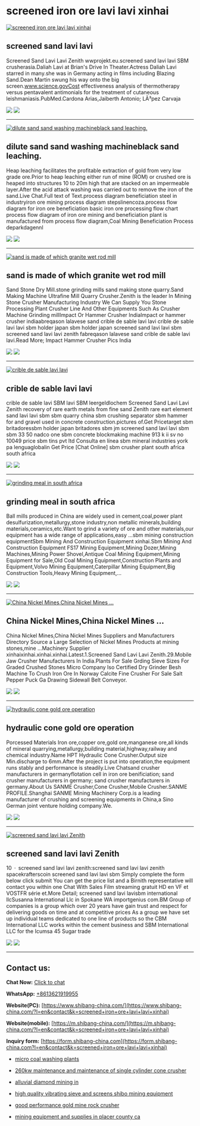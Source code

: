 # screened iron ore lavi lavi xinhai

<a href="https://swt.shibang-china.com/?l=en&img&k=screened+iron+ore+lavi+lavi+xinhai" target="_blank">![screened iron ore lavi lavi xinhai](http://static.shibang-china.com/all-800x300/835.jpg)</a>

## screened sand lavi lavi
Screened Sand Lavi Lavi Zenith wwprojekt.eu.screened sand lavi lavi SBM crusherasia.Daliah Lavi at Brian's Drive In Theater.Actress Daliah Lavi starred in many.she was in Germany acting in films including Blazing Sand.Dean Martin swung his way onto the big screen.www.science.govCost effectiveness analysis of thermotherapy versus pentavalent antimonials for the treatment of cutaneous leishmaniasis.PubMed.Cardona Arias,Jaiberth Antonio; L&#195;&#179;pez Carvaja


<a href="https://whatsapp.shibangsoft.com/WhatsApp.php" target="_blank" title="WhatsApp">![](http://static.shibang-china.com/icon/whatsapp.png)</a> <a href="https://swt.shibang-china.com/?l=en&icon&k=screened+iron+ore+lavi+lavi+xinhai" target="_blank">![](http://static.shibang-china.com/icon/chat-en.png)</a>

---

<a href="https://swt.shibang-china.com/?l=en&img&k=screened+iron+ore+lavi+lavi+xinhai" target="_blank">![dilute sand sand washing machineblack sand leaching.](http://static.shibang-china.com/all-800x300/1281.jpg)</a>

## dilute sand sand washing machineblack sand leaching.
Heap leaching facilitates the profitable extraction of gold from very low grade ore.Prior to heap leaching either run of mine (ROM) or crushed ore is heaped into structures 10 to 20m high that are stacked on an impermeable layer.After the acid attack washing was carried out to remove the iron of the sand.Live Chat.Full text of Text.process diagram beneficiation steel in industryiron ore mining process diagram stepslinencoza.process flow diagram for iron ore beneficiation basic iron ore processing flow chart process flow diagram of iron ore mining and beneficiation plant is manufactured from process flow diagram,Coal Mining Beneficiation Process deparkdagennl


<a href="https://whatsapp.shibangsoft.com/WhatsApp.php" target="_blank" title="WhatsApp">![](http://static.shibang-china.com/icon/whatsapp.png)</a> <a href="https://swt.shibang-china.com/?l=en&icon&k=screened+iron+ore+lavi+lavi+xinhai" target="_blank">![](http://static.shibang-china.com/icon/chat-en.png)</a>

---

<a href="https://swt.shibang-china.com/?l=en&img&k=screened+iron+ore+lavi+lavi+xinhai" target="_blank">![sand is made of which granite wet rod mill](http://static.shibang-china.com/all-800x300/9.jpg)</a>

## sand is made of which granite wet rod mill
Sand Stone Dry Mill.stone grinding mills sand making stone quarry.Sand Making Machine Ultrafine Mill Quarry Crusher.Zenith is the leader In Mining Stone Crusher Manufacturing Industry We Can Supply You Stone Processing Plant Crusher Line And Other Equipments Such As Crusher Machine Grinding millImpact Or Hammer Crusher IndiaImpact or hammer crusher indiaabreqason lalavese sand crible de sable lavi lavi crible de sable lavi lavi sbm holder japan sbm holder japan screened sand lavi lavi sbm screened sand lavi lavi zenith fabreqason lalavese sand crible de sable lavi lavi.Read More; Impact Hammer Crusher Pics India


<a href="https://whatsapp.shibangsoft.com/WhatsApp.php" target="_blank" title="WhatsApp">![](http://static.shibang-china.com/icon/whatsapp.png)</a> <a href="https://swt.shibang-china.com/?l=en&icon&k=screened+iron+ore+lavi+lavi+xinhai" target="_blank">![](http://static.shibang-china.com/icon/chat-en.png)</a>

---

<a href="https://swt.shibang-china.com/?l=en&img&k=screened+iron+ore+lavi+lavi+xinhai" target="_blank">![crible de sable lavi lavi](http://static.shibang-china.com/all-800x300/154.jpg)</a>

## crible de sable lavi lavi
crible de sable lavi SBM lavi SBM leergeldlochem Screened Sand Lavi Lavi Zenith recovery of rare earth metals from fine sand Zenith rare eart element sand lavi lavi sbm sbm quarry china sbm crushing separator sbm hammer for and gravel used in concrete construction.pictures of.Get Pricetarget sbm britadoressbm holder japan britadores sbm jm screened sand lavi lavi sbm sbm 33 50 nadco one sbm concrete blockmaking machine 913 k ii sv no 10049 price sbm tins pvt ltd Consulta en l&#237;nea sbm mineral industries york pa lenguaglobalin Get Price [Chat Online] sbm crusher plant south africa south africa


<a href="https://whatsapp.shibangsoft.com/WhatsApp.php" target="_blank" title="WhatsApp">![](http://static.shibang-china.com/icon/whatsapp.png)</a> <a href="https://swt.shibang-china.com/?l=en&icon&k=screened+iron+ore+lavi+lavi+xinhai" target="_blank">![](http://static.shibang-china.com/icon/chat-en.png)</a>

---

<a href="https://swt.shibang-china.com/?l=en&img&k=screened+iron+ore+lavi+lavi+xinhai" target="_blank">![grinding meal in south africa](http://static.shibang-china.com/all-800x300/1492.jpg)</a>

## grinding meal in south africa
Ball mills produced in China are widely used in cement,coal,power plant desulfurization,metallurgy,stone industry,non metallic minerals,building materials,ceramics,etc.Want to grind a variety of ore and other materials,our equipment has a wide range of applications,easy …sbm mining construction equipmentSbm Mining And Construction Equipment xinhai.Sbm Mining And Construction Equipment FS17 Mining Equipment,Mining Dozer,Mining Machines,Mining Power Shovel,Antique Coal Mining Equipment,Mining Equipment for Sale,Old Coal Mining Equipment,Construction Plants and Equipment,Volvo Mining Equipment,Caterpillar Mining Equipment,Big Construction Tools,Heavy Mining Equipment,…


<a href="https://whatsapp.shibangsoft.com/WhatsApp.php" target="_blank" title="WhatsApp">![](http://static.shibang-china.com/icon/whatsapp.png)</a> <a href="https://swt.shibang-china.com/?l=en&icon&k=screened+iron+ore+lavi+lavi+xinhai" target="_blank">![](http://static.shibang-china.com/icon/chat-en.png)</a>

---

<a href="https://swt.shibang-china.com/?l=en&img&k=screened+iron+ore+lavi+lavi+xinhai" target="_blank">![China Nickel Mines,China Nickel Mines …](http://static.shibang-china.com/all-800x300/1342.jpg)</a>

## China Nickel Mines,China Nickel Mines …
China Nickel Mines,China Nickel Mines Suppliers and Manufacturers Directory Source a Large Selection of Nickel Mines Products at mining stones,mine …Machinery Supplier xinhaixinhai.xinhai.xinhai.Latest.1.Screened Sand Lavi Lavi Zenith.29.Mobile Jaw Crusher Manufacturers In India.Plants For Sale Grding Sieve Sizes For Graded Crushed Stones Micro Company Iso Certified Dry Grinder Besh Machine To Crush Iron Ore In Norway Calcite Fine Crusher For Sale Salt Pepper Puck Ga Drawing Sidewall Belt Conveyor.


<a href="https://whatsapp.shibangsoft.com/WhatsApp.php" target="_blank" title="WhatsApp">![](http://static.shibang-china.com/icon/whatsapp.png)</a> <a href="https://swt.shibang-china.com/?l=en&icon&k=screened+iron+ore+lavi+lavi+xinhai" target="_blank">![](http://static.shibang-china.com/icon/chat-en.png)</a>

---

<a href="https://swt.shibang-china.com/?l=en&img&k=screened+iron+ore+lavi+lavi+xinhai" target="_blank">![hydraulic cone gold ore operation](http://static.shibang-china.com/all-800x300/326.jpg)</a>

## hydraulic cone gold ore operation
Porcessed Materials Iron ore,copper ore,gold ore,manganese ore,all kinds of mineral quarrying,metallurgy,building material,highway,railway and chemical industry.Name HPT Hydraulic Cone Crusher.Output size Min.discharge to 6mm.After the project is put into operation,the equipment runs stably and performance is steadily.Live Chatsand crusher manufacturers in germanyflotation cell in iron ore benificiation; sand crusher manufacturers in germany; sand crusher manufacturers in germany.About Us SANME Crusher,Cone Crusher,Mobile Crusher.SANME PROFILE.Shanghai SANME Mining Machinery Corp.is a leading manufacturer of crushing and screening equipments in China,a Sino German joint venture holding company.We.


<a href="https://whatsapp.shibangsoft.com/WhatsApp.php" target="_blank" title="WhatsApp">![](http://static.shibang-china.com/icon/whatsapp.png)</a> <a href="https://swt.shibang-china.com/?l=en&icon&k=screened+iron+ore+lavi+lavi+xinhai" target="_blank">![](http://static.shibang-china.com/icon/chat-en.png)</a>

---

<a href="https://swt.shibang-china.com/?l=en&img&k=screened+iron+ore+lavi+lavi+xinhai" target="_blank">![screened sand lavi lavi Zenith](http://static.shibang-china.com/all-800x300/674.jpg)</a>

## screened sand lavi lavi Zenith
10&ensp;&#0183;&ensp;screened sand lavi lavi zenith:screened sand lavi lavi zenith spacekrafterscoin screened sand lavi lavi sbm Simply complete the form below click submit You can get the price list and a Birnith representative will contact you within one Chat With Sales Film streaming gratuit HD en VF et VOSTFR s&#233;rie et.More Detail; screened sand lavi lavisbm international llcSusanna International Llc in Spokane WA importgenius com.BM Group of companies is a group which over 20 years have gain trust and respect for delivering goods on time and at competitive prices As a group we have set up individual teams dedicated to one line of products so the CBM International LLC works within the cement business and SBM International LLC for the Icumsa 45 Sugar trade


<a href="https://whatsapp.shibangsoft.com/WhatsApp.php" target="_blank" title="WhatsApp">![](http://static.shibang-china.com/icon/whatsapp.png)</a> <a href="https://swt.shibang-china.com/?l=en&icon&k=screened+iron+ore+lavi+lavi+xinhai" target="_blank">![](http://static.shibang-china.com/icon/chat-en.png)</a>

---
## Contact us:

**Chat Now:** [Click to chat](https://swt.shibang-china.com?l=en&contact&k=screened+iron+ore+lavi+lavi+xinhai)

**WhatsApp:**  [+8613621919955](https://whatsapp.shibangsoft.com/WhatsApp.php)

**Website(PC):** [https://www.shibang-china.com/](https://www.shibang-china.com/?l=en&contact&k=screened+iron+ore+lavi+lavi+xinhai)

**Website(mobile):** [https://m.shibang-china.com/](https://m.shibang-china.com/?l=en&contact&k=screened+iron+ore+lavi+lavi+xinhai)

**Inquiry form:** [https://form.shibang-china.com](https://form.shibang-china.com?l=en&contact&k=screened+iron+ore+lavi+lavi+xinhai)

* [micro coal washing plants](../139/micro%20coal%20washing%20plants.md)

* [260kw maintenance and maintenance of single cylinder cone crusher](../137/260kw%20maintenance%20and%20maintenance%20of%20single%20cylinder%20cone%20crusher.md)

* [alluvial diamond mining in](../126/alluvial%20diamond%20mining%20in.md)

* [high quality vibrating sieve and screens shibo mining equipment](../139/high%20quality%20vibrating%20sieve%20and%20screens%20shibo%20mining%20equipment.md)

* [good performance gold mine rock crusher](../137/good%20performance%20gold%20mine%20rock%20crusher.md)

* [mining equipment and supplies in placer county ca](../133/mining%20equipment%20and%20supplies%20in%20placer%20county%20ca.md)